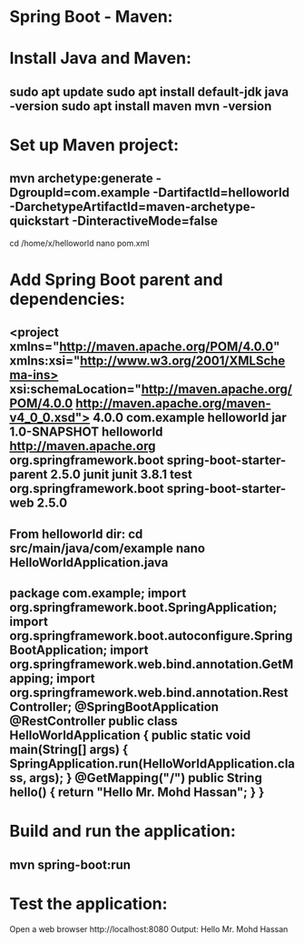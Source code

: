 # Spring Boot - Maven:

# Install Java and Maven:
sudo apt update
sudo apt install default-jdk
java -version
sudo apt install maven
mvn -version
-------------------------------------------------------------------------------------
# Set up Maven project:
mvn archetype:generate -DgroupId=com.example -DartifactId=helloworld -DarchetypeArtifactId=maven-archetype-quickstart -DinteractiveMode=false
------------------------------------------------------------------------------------
cd /home/x/helloworld
nano pom.xml
# Add Spring Boot parent and dependencies:
<project xmlns="http://maven.apache.org/POM/4.0.0" xmlns:xsi="http://www.w3.org/2001/XMLSchema-ins>
  xsi:schemaLocation="http://maven.apache.org/POM/4.0.0 http://maven.apache.org/maven-v4_0_0.xsd">
  <modelVersion>4.0.0</modelVersion>
  <groupId>com.example</groupId>
  <artifactId>helloworld</artifactId>
  <packaging>jar</packaging>
  <version>1.0-SNAPSHOT</version>
  <name>helloworld</name>
  <url>http://maven.apache.org</url>
  <parent>
      <groupId>org.springframework.boot</groupId>
      <artifactId>spring-boot-starter-parent</artifactId>
      <version>2.5.0</version>
  </parent>
  <dependencies>
    <dependency>
      <groupId>junit</groupId>
      <artifactId>junit</artifactId>
      <version>3.8.1</version>
      <scope>test</scope>
    </dependency>
    <dependency>
      <groupId>org.springframework.boot</groupId>
      <artifactId>spring-boot-starter-web</artifactId>
      <version>2.5.0</version>
    </dependency>
  </dependencies>
</project>
------------------------------------------------------------------------------------
From helloworld dir:
cd src/main/java/com/example
nano HelloWorldApplication.java 
-------------------
package com.example;
import org.springframework.boot.SpringApplication;
import org.springframework.boot.autoconfigure.SpringBootApplication;
import org.springframework.web.bind.annotation.GetMapping;
import org.springframework.web.bind.annotation.RestController;
@SpringBootApplication
@RestController
public class HelloWorldApplication {
    public static void main(String[] args) {
        SpringApplication.run(HelloWorldApplication.class, args);
    }
    @GetMapping("/")
    public String hello() {
        return "Hello Mr. Mohd Hassan";
    }
}
------------------------------------------------------------------------------------------
# Build and run the application:
mvn spring-boot:run
------------------------------------------------------------------------------------
# Test the application:
Open a web browser http://localhost:8080
Output: Hello Mr. Mohd Hassan
